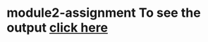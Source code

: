 # module2-assignment To see the output [click here](https://barani27.github.io/module2-assignment/module.html)

